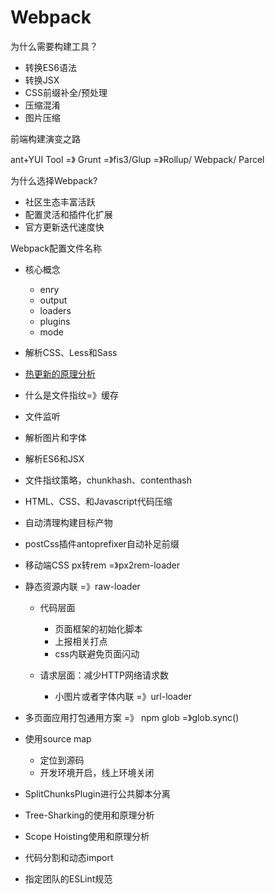 # Webpack



为什么需要构建工具？

- 转换ES6语法
- 转换JSX
- CSS前缀补全/预处理
- 压缩混淆
- 图片压缩

前端构建演变之路

ant+YUI Tool =》 Grunt =》fis3/Glup =》Rollup/ Webpack/ Parcel

为什么选择Webpack?

- 社区生态丰富活跃
- 配置灵活和插件化扩展
- 官方更新迭代速度快

Webpack配置文件名称

- 核心概念
  - enry
  - output
  - loaders
  - plugins
  - mode
- 解析CSS、Less和Sass

- [热更新的原理分析](https://juejin.cn/post/6844904008432222215)
- 什么是文件指纹=》缓存
- 文件监听
- 解析图片和字体
- 解析ES6和JSX
- 文件指纹策略，chunkhash、contenthash
- HTML、CSS、和Javascript代码压缩
- 自动清理构建目标产物
- postCss插件antoprefixer自动补足前缀
- 移动端CSS px转rem =》px2rem-loader
- 静态资源内联 =》raw-loader

  - 代码层面

    - 页面框架的初始化脚本
    - 上报相关打点
    - css内联避免页面闪动

  - 请求层面：减少HTTP网络请求数

    - 小图片或者字体内联 =》url-loader
- 多页面应用打包通用方案 =》 npm glob =》glob.sync()
- 使用source map
  - 定位到源码
  - 开发环境开启，线上环境关闭
- SplitChunksPlugin进行公共脚本分离
- Tree-Sharking的使用和原理分析
- Scope Hoisting使用和原理分析
- 代码分割和动态import
- 指定团队的ESLint规范



